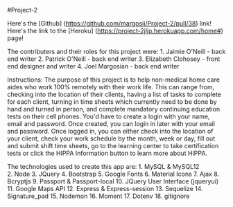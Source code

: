 #Project-2

Here's the [Github] (https://github.com/margosij/Project-2/pull/38) link! Here's the link to the [Heroku] (https://project-2jljp.herokuapp.com/home#) page!

The contributers and their roles for this project were: 
    1. Jaimie O'Neill - back end writer 
    2. Patrick O'Neill - back end writer 
    3. Elizabeth Clohosey - front end designer and writer
    4. Joel Margosian - back end writer

Instructions: 
    The purpose of this project is to help non-medical home care aides who work 100% remotely with their work life. This can range from, checking into the location of their clients, having a list of tasks to complete for each client, turning in time sheets which currently need to be done by hand and turned in person, and complete mandatory continuing education tests on their cell phones. You'd have to create a login with your name, email and password. Once created, you can login in later with your email and password. Once logged in, you can either check into the location of your client, check your work schedule by the month, week or day, fill out and submit shift time sheets, go to the learning center to take certification tests or click the HIPPA Information button to learn more about HIPPA.

The technologies used to create this app are: 
    1. MySQL & MySQL12   
    2. Node 
    3. JQuery
    4. Bootstrap 
    5. Google Fonts 
    6. Material Icons 
    7. Ajax 
    8. Bcryptjs 
    9. Passport & Passport-local 
    10. JQuery User Interface (jqueryui) 
    11. Google Maps API 
    12. Express & Express-session 
    13. Sequelize 
    14. Signature_pad 
    15. Nodemon 
    16. Moment 
    17. Dotenv 
    18. gitignore